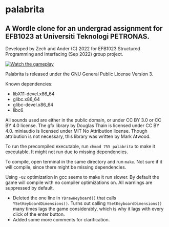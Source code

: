 # palabrita
## A Wordle clone for an undergrad assignment for EFB1023 at Universiti Teknologi PETRONAS.

Developed by Zech and Ander (C) 2022
for EFB1023 Structured Programming and Interfacing (Sep 2022) group project.

[![Watch the gameplay](https://img.youtube.com/vi/ZWK8WeGH8AU/maxresdefault.jpg)](https://www.youtube.com/watch?v=ZWK8WeGH8AU)

Palabrita is released under the GNU General Public License Version 3.

Known dependencies:
- libX11-devel.x86_64
- glibc.x86_64
- glibc-devel.x86_64
- libc6

All sounds used are either in the public domain, or under CC BY 3.0 or CC BY 4.0 license.
The gfx library by Douglas Thain is licensed under CC BY 4.0.
miniaudio is licensed under MIT No Attribution license. Though attribution is not necessary, this library was written by Mark Atwood.

To run the precompiled executable, run ```chmod 755 palabrita``` to make it executable. It might not run due to missing dependencies.

To compile, open terminal in the same directory and run ```make```.
Not sure if it will compile, since there might be missing dependencies.

Using ```-O2``` optimization in gcc seems to make it run slower. By default the game
will compile with no compiler optimizations on. All warnings are suppressed by default.

- Deleted the one line in ```YDrawKeyboard()``` that calls ```YSetKeyboardDimensions()```. Turns out calling ```YSetKeyboardDimensions()``` many times lags the game considerably, which is why it lags with every
click of the enter button.
- Added some more comments for clarification.
